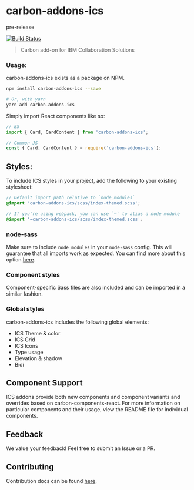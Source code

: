 # carbon-addons-ics

pre-release

[![Build Status](https://travis-ci.org/carbon-design-system/carbon-addons-ics.svg?branch=master)](https://travis-ci.org/carbon-design-system/carbon-addons-ics)

> Carbon add-on for IBM Collaboration Solutions

### Usage:

carbon-addons-ics exists as a package on NPM.

```bash
npm install carbon-addons-ics --save

# Or, with yarn
yarn add carbon-addons-ics
```

Simply import React components like so:

```js
// ES
import { Card, CardContent } from 'carbon-addons-ics';

// Common JS
const { Card, CardContent } = require('carbon-addons-ics');
```

## Styles:

To include ICS styles in your project, add the following to your existing stylesheet:

```scss
// Default import path relative to `node_modules`
@import 'carbon-addons-ics/scss/index-themed.scss';

// If you're using webpack, you can use `~` to alias a node module
@import '~carbon-addons-ics/scss/index-themed.scss';
```

### node-sass

Make sure to include `node_modules` in your `node-sass` config. This will guarantee that all imports work as expected. You can find more about this option [here](https://github.com/sass/node-sass#includepaths).

### Component styles

Component-specific Sass files are also included and can be imported in a similar fashion.

### Global styles

carbon-addons-ics includes the following global elements:

- ICS Theme & color
- ICS Grid
- ICS Icons
- Type usage
- Elevation & shadow
- Bidi

## Component Support

ICS addons provide both new components and component variants and overrides based on carbon-components-react. For more information on particular components and their usage, view the README file for individual components.

## Feedback

We value your feedback! Feel free to submit an Issue or a PR.

## Contributing

Contribution docs can be found [here](https://github.com/carbon-design-system/carbon-addons-ics/blob/master/CONTRIBUTING.md).
